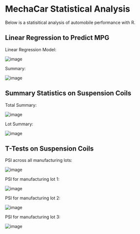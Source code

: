 # MechaCar Statistical Analysis

Below is a statisitical analysis of automobile performance with R.

## Linear Regression to Predict MPG

Linear Regression Model:

![image](https://user-images.githubusercontent.com/67409852/147899396-369f415b-1f38-4ed1-b29a-49fd6bb16b81.png)

Summary:

![image](https://user-images.githubusercontent.com/67409852/147899484-5152ec15-d271-454a-ba21-1041aceadb21.png)

## Summary Statistics on Suspension Coils

Total Summary:

![image](https://user-images.githubusercontent.com/67409852/147899669-935e65fe-e65e-4341-bb0f-9cd917b674b4.png)

Lot Summary:

![image](https://user-images.githubusercontent.com/67409852/147899935-5325199c-e3de-401c-83dc-f86b4925baf1.png)

## T-Tests on Suspension Coils

PSI across all manufacturing lots:

![image](https://user-images.githubusercontent.com/67409852/147900212-54233d1f-c235-44e1-990a-35ecb5b9ccd5.png)

PSI for manufacturing lot 1:

![image](https://user-images.githubusercontent.com/67409852/147900348-63e25512-caf7-44c7-8067-39552ed7e1a0.png)

PSI for manufacturing lot 2:

![image](https://user-images.githubusercontent.com/67409852/147900389-88ec6455-db1c-4c4e-b5d8-0f15874e7b25.png)

PSI for manufacturing lot 3:

![image](https://user-images.githubusercontent.com/67409852/147900496-478f9247-2f50-426c-bdf9-78410f1de8cd.png)
